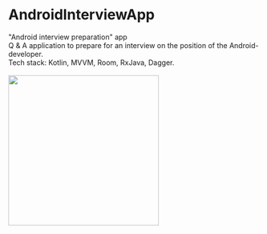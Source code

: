# AndroidInterviewApp
"Android interview preparation" app
<br>
Q & A application to prepare for an interview on the position of the Android-developer.
<br>
Tech stack: Kotlin, MVVM, Room, RxJava, Dagger.
<br>
<br>
<img height="300" src="https://i.ibb.co/6vQ8nqz/src11.png">
<br>

